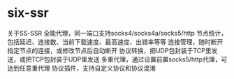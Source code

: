 # six-ssr
关于SS-SSR
全能代理，同一端口支持socks4/socks4a/socks5/http
节点统计，包括延迟、连接数、当前下载速度、最高速度、出错率等等
连接管理，随时断开指定节点的连接，或修改节点后自动断开
协议转换，把UDP包封装于TCP里发送，或把TCP包封装于UDP里发送
多重代理，通过设置前置socks5/http代理，可达到任意重代理
协议插件，支持自定义协议和协议混淆
